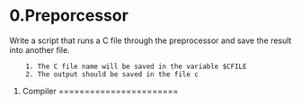 0.Preporcessor
============================
Write a script that runs a C file through the preprocessor and save the result into another file.

        1. The C file name will be saved in the variable $CFILE
        2. The output should be saved in the file c
1. Compiler
=======================

